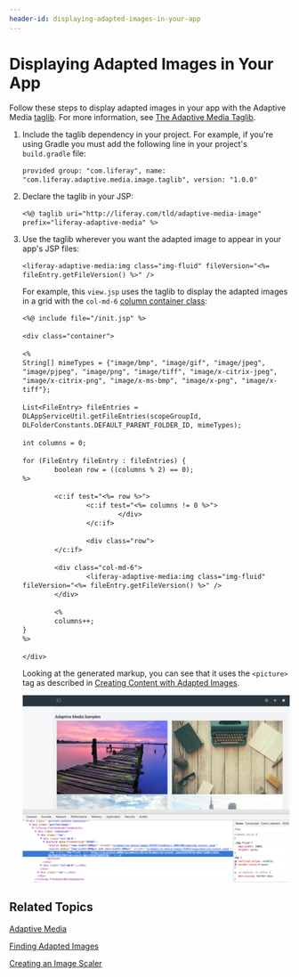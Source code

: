 ```yaml
---
header-id: displaying-adapted-images-in-your-app
---
```


# Displaying Adapted Images in Your App

Follow these steps to display adapted images in your app with the Adaptive Media 
[taglib](https://github.com/liferay/com-liferay-adaptive-media/tree/master/adaptive-media-image-taglib). 
For more information, see 
[The Adaptive Media Taglib](/developer/frameworks/-/knowledge_base/7-2/adaptive-media#the-adaptive-media-taglib). 

1.  Include the taglib dependency in your project. For example, if you're using 
    Gradle you must add the following line in your project's `build.gradle` 
    file: 

        provided group: "com.liferay", name: "com.liferay.adaptive.media.image.taglib", version: "1.0.0"

2.  Declare the taglib in your JSP: 

        <%@ taglib uri="http://liferay.com/tld/adaptive-media-image" prefix="liferay-adaptive-media" %>

3.  Use the taglib wherever you want the adapted image to appear in your app's 
    JSP files: 

        <liferay-adaptive-media:img class="img-fluid" fileVersion="<%= fileEntry.getFileVersion() %>" />

    For example, this `view.jsp` uses the taglib to display the adapted images 
    in a grid with the `col-md-6` 
    [column container class](/developer/frameworks/-/knowledge_base/7-2/creating-layout-templates-manually): 

        <%@ include file="/init.jsp" %>

        <div class="container">

        <%
        String[] mimeTypes = {"image/bmp", "image/gif", "image/jpeg", "image/pjpeg", "image/png", "image/tiff", "image/x-citrix-jpeg", "image/x-citrix-png", "image/x-ms-bmp", "image/x-png", "image/x-tiff"};

        List<FileEntry> fileEntries = DLAppServiceUtil.getFileEntries(scopeGroupId, DLFolderConstants.DEFAULT_PARENT_FOLDER_ID, mimeTypes);

        int columns = 0;

        for (FileEntry fileEntry : fileEntries) {
                boolean row = ((columns % 2) == 0);
        %>

                <c:if test="<%= row %>">
                        <c:if test="<%= columns != 0 %>">
                                </div>
                        </c:if>

                        <div class="row">
                </c:if>

                <div class="col-md-6">
                        <liferay-adaptive-media:img class="img-fluid" fileVersion="<%= fileEntry.getFileVersion() %>" />
                </div>

                <%
                columns++;
        }
        %>

        </div>

    Looking at the generated markup, you can see that it uses the `<picture>` 
    tag as described in 
    [Creating Content with Adapted Images](/discover/portal/-/knowledge_base/7-2/creating-content-with-adapted-images). 

    ![Figure 1: The Adaptive Media Samples app shows all the site's adapted images.](../../../images/adaptive-media-sample.png)

## Related Topics

[Adaptive Media](/developer/frameworks/-/knowledge_base/7-2/adaptive-media)

[Finding Adapted Images](/developer/frameworks/-/knowledge_base/7-2/finding-adapted-images)

[Creating an Image Scaler](/developer/frameworks/-/knowledge_base/7-2/creating-an-image-scaler)
